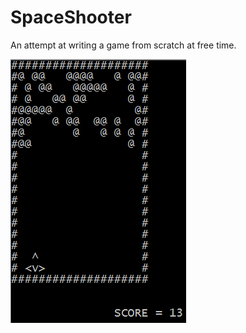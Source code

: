 # SpaceShooter
 An attempt at writing a game from scratch at free time.
 
  ![Image alt](https://github.com/v43d3rm4k4r/SpaceShooter/raw/master/images/image1.PNG)
